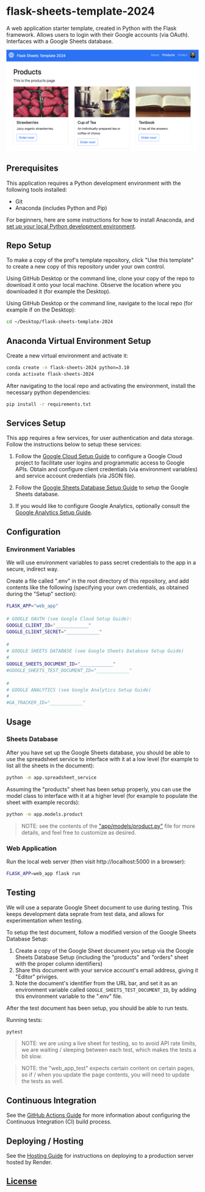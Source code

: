 # flask-sheets-template-2024

A web application starter template, created in Python with the Flask framework. Allows users to login with their Google accounts (via OAuth). Interfaces with a Google Sheets database.

![](./docs/images/products-page-screenshot.png)

## Prerequisites

This application requires a Python development environment with the following tools installed:

- Git
- Anaconda (includes Python and Pip)

For beginners, here are some instructions for how to install Anaconda, and [set up your local Python development environment](https://github.com/prof-rossetti/intro-to-python/blob/main/exercises/local-dev-setup/README.md#option-b-full-setup).

## Repo Setup

To make a copy of the prof's template repository, click "Use this template" to create a new copy of this repository under your own control.

Using GitHub Desktop or the command line, clone your copy of the repo to download it onto your local machine. Observe the location where you downloaded it (for example the Desktop).

Using GitHub Desktop or the command line, navigate to the local repo (for example if on the Desktop):

```sh
cd ~/Desktop/flask-sheets-template-2024
```


## Anaconda Virtual Environment Setup

Create a new virtual environment and activate it:

```sh
conda create -n flask-sheets-2024 python=3.10
conda activate flask-sheets-2024
```

After navigating to the local repo and activating the environment, install the necessary python dependencies:

```sh
pip install -r requirements.txt
```

## Services Setup

This app requires a few services, for user authentication and data storage. Follow the instructions below to setup these services:

1. Follow the [Google Cloud Setup Guide](./docs/GOOGLE_CLOUD.md) to configure a Google Cloud project to facilitate user logins and programmatic access to Google APIs. Obtain and configure client credentials (via environment variables) and service account credentials (via JSON file).

2. Follow the [Google Sheets Database Setup Guide](./docs/GOOGLE_SHEETS.md) to setup the Google Sheets database.

3. If you would like to configure Google Analytics, optionally consult the [Google Analytics Setup Guide](./docs/GOOGLE_ANALYTICS.md).


## Configuration

### Environment Variables

We will use environment variables to pass secret credentials to the app in a secure, indirect way.

Create a file called ".env" in the root directory of this repository, and add contents like the following (specifying your own credentials, as obtained during the "Setup" section):

```sh
FLASK_APP="web_app"

# GOOGLE OAUTH (see Google Cloud Setup Guide):
GOOGLE_CLIENT_ID="____________"
GOOGLE_CLIENT_SECRET="____________"

#
# GOOGLE SHEETS DATABASE (see Google Sheets Database Setup Guide)
#
GOOGLE_SHEETS_DOCUMENT_ID="____________"
#GOOGLE_SHEETS_TEST_DOCUMENT_ID="____________"

#
# GOOGLE ANALYTICS (see Google Analytics Setup Guide)
#
#GA_TRACKER_ID="____________"
```




## Usage

### Sheets Database

After you have set up the Google Sheets database, you should be able to use the spreadsheet service to interface with it at a low level (for example to list all the sheets in the document):

```sh
python -m app.spreadsheet_service
```

Assuming the "products" sheet has been setup properly, you can use the model class to interface with it at a higher level (for example to populate the sheet with example records):

```sh
python -m app.models.product
```

> NOTE: see the contents of the ["app/models/product.py"](/app/models/product.py) file for more details, and feel free to customize as desired.


### Web Application

Run the local web server (then visit http://localhost:5000 in a browser):

```sh
FLASK_APP=web_app flask run
```




## Testing

We will use a separate Google Sheet document to use during testing. This keeps development data seprate from test data, and allows for experimentation when testing.

To setup the test document, follow a modified version of the Google Sheets Database Setup:
  1. Create a copy of the Google Sheet document you setup via the Google Sheets Database Setup (including the "products" and "orders" sheet with the proper column identifiers)
  2. Share this document with your service account's email address, giving it "Editor" priviges.
  3. Note the document's identifier from the URL bar, and set it as an environment variable called `GOOGLE_SHEETS_TEST_DOCUMENT_ID`, by adding this environment variable to the ".env" file.

After the test document has been setup, you should be able to run tests.

Running tests:

```sh
pytest
```

> NOTE: we are using a live sheet for testing, so to avoid API rate limits, we are waiting / sleeping between each test, which makes the tests a bit slow.

> NOTE: the "web_app_test" expects certain content on certain pages, so if / when you update the page contents, you will need to update the tests as well.

## Continuous Integration

See the [GitHub Actions Guide](/docs/GITHUB_ACTIONS.md) for more information about configuring the Continuous Integration (CI) build process.

## Deploying / Hosting

See the [Hosting Guide](/docs/RENDER.md) for instructions on deploying to a production server hosted by Render.



## [License](/LICENSE.md)
